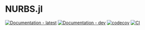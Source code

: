 # NURBS.jl

[![Documentation - latest](https://img.shields.io/badge/docs-stable-blue)](https://suitesplines.github.io/NURBS.jl/stable/)
[![Documentation - dev](https://img.shields.io/badge/docs-dev-blue)](https://suitesplines.github.io/NURBS.jl/dev/)
[![codecov](https://codecov.io/gh/SuiteSplines/NURBS.jl/graph/badge.svg?token=V81547QF0I)](https://codecov.io/gh/SuiteSplines/NURBS.jl)
[![CI](https://github.com/SuiteSplines/NURBS.jl/actions/workflows/CI.yml/badge.svg)](https://github.com/SuiteSplines/NURBS.jl/actions/workflows/CI.yml)